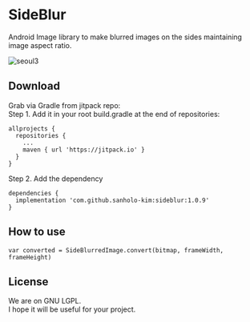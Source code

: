 # SideBlur
Android Image library to make blurred images on the sides maintaining image aspect ratio.  

![seoul3](https://user-images.githubusercontent.com/8408055/127191109-6bb4d67d-7ee2-4352-be41-be1b84d8f09a.jpg)


## Download
Grab via Gradle from jitpack repo:  
Step 1. Add it in your root build.gradle at the end of repositories:
```
allprojects {
  repositories {
    ...
    maven { url 'https://jitpack.io' }
  }
}
```
Step 2. Add the dependency
```
dependencies {
  implementation 'com.github.sanholo-kim:sideblur:1.0.9'
}
```

  

## How to use
```
var converted = SideBlurredImage.convert(bitmap, frameWidth, frameHeight)
```

## License
We are on GNU LGPL.   
I hope it will be useful for your project.  
